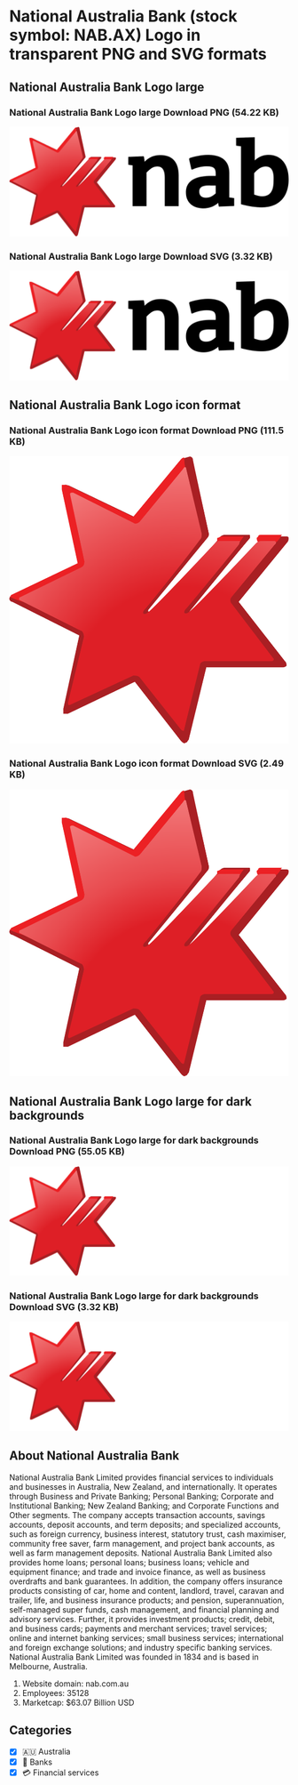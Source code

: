 # National Australia Bank (stock symbol: NAB.AX) Logo in transparent PNG and SVG formats

## National Australia Bank Logo large

### National Australia Bank Logo large Download PNG (54.22 KB)

![National Australia Bank Logo large Download PNG (54.22 KB)](/img/orig/NAB.AX_BIG-7eee0bce.png)

### National Australia Bank Logo large Download SVG (3.32 KB)

![National Australia Bank Logo large Download SVG (3.32 KB)](/img/orig/NAB.AX_BIG-cd7f4d45.svg)

## National Australia Bank Logo icon format

### National Australia Bank Logo icon format Download PNG (111.5 KB)

![National Australia Bank Logo icon format Download PNG (111.5 KB)](/img/orig/NAB.AX-f50ab67f.png)

### National Australia Bank Logo icon format Download SVG (2.49 KB)

![National Australia Bank Logo icon format Download SVG (2.49 KB)](/img/orig/NAB.AX-9756faa3.svg)

## National Australia Bank Logo large for dark backgrounds

### National Australia Bank Logo large for dark backgrounds Download PNG (55.05 KB)

![National Australia Bank Logo large for dark backgrounds Download PNG (55.05 KB)](/img/orig/NAB.AX_BIG.D-bf6dac59.png)

### National Australia Bank Logo large for dark backgrounds Download SVG (3.32 KB)

![National Australia Bank Logo large for dark backgrounds Download SVG (3.32 KB)](/img/orig/NAB.AX_BIG.D-cf74b00e.svg)

## About National Australia Bank

National Australia Bank Limited provides financial services to individuals and businesses in Australia, New Zealand, and internationally. It operates through Business and Private Banking; Personal Banking; Corporate and Institutional Banking; New Zealand Banking; and Corporate Functions and Other segments. The company accepts transaction accounts, savings accounts, deposit accounts, and term deposits; and specialized accounts, such as foreign currency, business interest, statutory trust, cash maximiser, community free saver, farm management, and project bank accounts, as well as farm management deposits. National Australia Bank Limited also provides home loans; personal loans; business loans; vehicle and equipment finance; and trade and invoice finance, as well as business overdrafts and bank guarantees. In addition, the company offers insurance products consisting of car, home and content, landlord, travel, caravan and trailer, life, and business insurance products; and pension, superannuation, self-managed super funds, cash management, and financial planning and advisory services. Further, it provides investment products; credit, debit, and business cards; payments and merchant services; travel services; online and internet banking services; small business services; international and foreign exchange solutions; and industry specific banking services. National Australia Bank Limited was founded in 1834 and is based in Melbourne, Australia.

1. Website domain: nab.com.au
2. Employees: 35128
3. Marketcap: $63.07 Billion USD


## Categories
- [x] 🇦🇺 Australia
- [x] 🏦 Banks
- [x] 💳 Financial services
